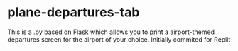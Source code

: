 # plane-departures-tab
This is a .py based on Flask which allows you to print a airport-themed departures screen for the airport of your choice. Initially commited for Replit

